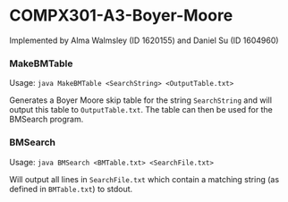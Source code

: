 # COMPX301-A3-Boyer-Moore

Implemented by Alma Walmsley (ID 1620155) and Daniel Su (ID 1604960)

### MakeBMTable

Usage: `java MakeBMTable <SearchString> <OutputTable.txt>`

Generates a Boyer Moore skip table for the string `SearchString`
and will output this table to `OutputTable.txt`. The table can then
be used for the BMSearch program.

### BMSearch

Usage: `java BMSearch <BMTable.txt> <SearchFile.txt>`

Will output all lines in `SearchFile.txt` which contain a matching string
(as defined in `BMTable.txt`) to stdout.